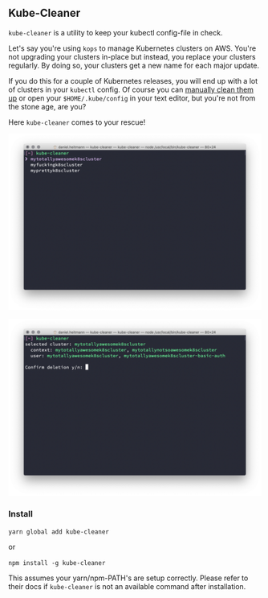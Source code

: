 ## Kube-Cleaner

`kube-cleaner` is a utility to keep your kubectl config-file in check.

Let's say you're using `kops` to manage Kubernetes clusters on AWS. You're not
upgrading your clusters in-place but instead, you replace your clusters
regularly. By doing so, your clusters get a new name for each major update.

If you do this for a couple of Kubernetes releases, you will end up with a lot
of clusters in your `kubectl` config. Of course you can
[manually clean them up](https://stackoverflow.com/questions/37016546/how-do-i-delete-clusters-and-contexts-from-kubectl-config) or open your `$HOME/.kube/config` in your text editor, but you're not from the stone age, are you?

Here `kube-cleaner` comes to your rescue!

![screenshot showing first output of the applicaton](docs/first.png 'first screenshot')

![screenshot showing second output of the applicaton](docs/second.png 'second screenshot')

### Install

`yarn global add kube-cleaner`

or

`npm install -g kube-cleaner`

This assumes your yarn/npm-PATH's are setup correctly. Please refer to their
docs if `kube-cleaner` is not an available command after installation.
